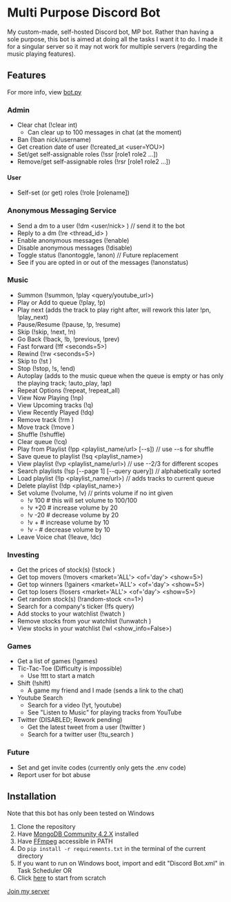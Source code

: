 # Multi Purpose Discord Bot
My custom-made, self-hosted Discord bot, MP bot.
Rather than having a sole purpose, this bot is aimed at doing all the tasks I want it to do. I made it for a singular server so it may not work for multiple servers (regarding the music playing features).

## Features
For more info, view [bot.py](bot.py)

### Admin
- Clear chat (!clear int)
    - Can clear up to 100 messages in chat (at the moment)
- Ban (!ban nick/username)
- Get creation date of user (!created_at <user=YOU>)
- Set/get self-assignable roles (!ssr [role1 role2 ...])
- Remove/get self-assignable roles (!rsr [role1 role2 ...])

#### User
- Self-set (or get) roles (!role [rolename])

### Anonymous Messaging Service
- Send a dm to a user (!dm <user/nick> <message>) // send it to the bot
- Reply to a dm (!re <thread_id> <message>)
- Enable anonymous messages (!enable)
- Disable anonymous messages (!disable)
- Toggle status (!anontoggle, !anon)  // Future replacement
- See if you are opted in or out of the messages (!anonstatus)

### Music
- Summon (!summon, !play <query/youtube_url>)
- Play or Add to queue (!play, !p)
- Play next (adds the track to play right after, will rework this later !pn, !play_next)
- Pause/Resume (!pause, !p, !resume)
- Skip (!skip, !next, !n)
- Go Back (!back, !b, !previous, !prev)
- Fast forward (!ff <seconds=5>)
- Rewind (!rw <seconds=5>)
- Skip to (!st <seconds>)
- Stop (!stop, !s, !end)
- Autoplay (adds to the music queue when the queue is empty or has only the playing track; !auto_play, !ap)
- Repeat Options (!repeat, !repeat_all)
- View Now Playing (!np)
- View Upcoming tracks (!q)
- View Recently Played (!dq)
- Remove track (!rm <index>)
- Move track (!move <from> <to>)
- Shuffle (!shuffle)
- Clear queue (!cq)
- Play from Playlist (!pp <playlist_name/url> [--s])  // use --s for shuffle
- Save queue to playlist (!sq <playlist_name>)
- View playlist (!vp <playlist_name/url>)  // use --2/3 for different scopes
- Search playlists (!sp [--page 1] [--query query])  // alphabetically sorted
- Load playlist (!lp <playlist_name/url>)  // adds tracks to current queue
- Delete playlist (!dp <playlist_name>)
- Set volume (!volume, !v)  // prints volume if no int given
  - !v 100  # this will set volume to 100/100
  - !v +20  # increase volume by 20
  - !v -20  # decrease volume by 20
  - !v +  # increase volume by 10
  - !v -  # decrease volume by 10
- Leave Voice chat (!leave, !dc)

### Investing
- Get the prices of stock(s) (!stock <tickers>)
- Get top movers (!movers <market='ALL'> <of='day'> <show=5>)
- Get top winners (!gainers <market='ALL'> <of='day'> <show=5>)
- Get top losers (!losers <market='ALL'> <of='day'> <show=5>)
- Get random stock(s) (!random-stock <n=1>)
- Search for a company's ticker (!fs query)
- Add stocks to your watchlist (!watch <tickers>)
- Remove stocks from your watchlist (!unwatch <tickers>)
- View stocks in your watchlist (!wl <show_info=False>)
<!-- - Add shares to portfolio (!buy <ticker> <cost_per_share> <shares> <commission_fee=0>) -->
<!-- - Remove shares from portfolio (!sell <ticker> <price_per_share> <shares> <commission_fee=0>) -->
<!-- - View your portfolio (!holdings <to_dm=False>) -->
<!-- - Get a copy of your portfolio/transactions (!dlholdings <to_dm=True>) -->

### Games
- Get a list of games (!games)
- Tic-Tac-Toe (Difficulty is impossible)
    - Use !ttt to start a match
- Shift (!shift)
    - A game my friend and I made (sends a link to the chat)
- Youtube Search
    - Search for a video (!yt, !youtube)
    - See "Listen to Music" for playing tracks from YouTube
- Twitter (DISABLED; Rework pending)
    - Get the latest tweet from a user (!twitter <user>)
    - Search for a twitter user (!tu_search <query>)

### Future
- Set and get invite codes (currently only gets the .env code)
- Report user for bot abuse

## Installation
Note that this bot has only been tested on Windows
1. Clone the repository
2. Have [MongoDB Community 4.2.X](https://www.mongodb.com/download-center/community) installed
3. Have [FFmpeg](https://www.ffmpeg.org/download.html) accessible in PATH
4. Do `pip install -r requirements.txt` in the terminal of the current directory
5. If you want to run on Windows boot, import and edit "Discord Bot.xml" in Task Scheduler OR
6. Click [here](https://medium.com/@elijahlopezz/python-and-background-tasks-4f70b4a2efd8) to start from scratch

[Join my server](https://discord.gg/pjpCs8v)
